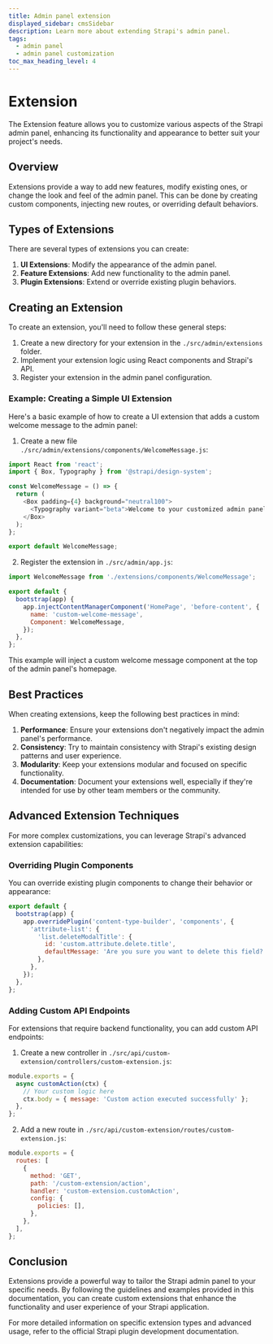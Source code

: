 ```yaml
---
title: Admin panel extension
displayed_sidebar: cmsSidebar
description: Learn more about extending Strapi's admin panel.
tags:
  - admin panel
  - admin panel customization
toc_max_heading_level: 4
---
```


# Extension

The Extension feature allows you to customize various aspects of the Strapi admin panel, enhancing its functionality and appearance to better suit your project's needs.

## Overview

Extensions provide a way to add new features, modify existing ones, or change the look and feel of the admin panel. This can be done by creating custom components, injecting new routes, or overriding default behaviors.

## Types of Extensions

There are several types of extensions you can create:

1. **UI Extensions**: Modify the appearance of the admin panel.
2. **Feature Extensions**: Add new functionality to the admin panel.
3. **Plugin Extensions**: Extend or override existing plugin behaviors.

## Creating an Extension

To create an extension, you'll need to follow these general steps:

1. Create a new directory for your extension in the `./src/admin/extensions` folder.
2. Implement your extension logic using React components and Strapi's API.
3. Register your extension in the admin panel configuration.

### Example: Creating a Simple UI Extension

Here's a basic example of how to create a UI extension that adds a custom welcome message to the admin panel:

1. Create a new file `./src/admin/extensions/components/WelcomeMessage.js`:

```javascript
import React from 'react';
import { Box, Typography } from '@strapi/design-system';

const WelcomeMessage = () => {
  return (
    <Box padding={4} background="neutral100">
      <Typography variant="beta">Welcome to your customized admin panel!</Typography>
    </Box>
  );
};

export default WelcomeMessage;
```

2. Register the extension in `./src/admin/app.js`:

```javascript
import WelcomeMessage from './extensions/components/WelcomeMessage';

export default {
  bootstrap(app) {
    app.injectContentManagerComponent('HomePage', 'before-content', {
      name: 'custom-welcome-message',
      Component: WelcomeMessage,
    });
  },
};
```

This example will inject a custom welcome message component at the top of the admin panel's homepage.

## Best Practices

When creating extensions, keep the following best practices in mind:

1. **Performance**: Ensure your extensions don't negatively impact the admin panel's performance.
2. **Consistency**: Try to maintain consistency with Strapi's existing design patterns and user experience.
3. **Modularity**: Keep your extensions modular and focused on specific functionality.
4. **Documentation**: Document your extensions well, especially if they're intended for use by other team members or the community.

## Advanced Extension Techniques

For more complex customizations, you can leverage Strapi's advanced extension capabilities:

### Overriding Plugin Components

You can override existing plugin components to change their behavior or appearance:

```javascript
export default {
  bootstrap(app) {
    app.overridePlugin('content-type-builder', 'components', {
      'attribute-list': {
        'list.deleteModalTitle': {
          id: 'custom.attribute.delete.title',
          defaultMessage: 'Are you sure you want to delete this field?',
        },
      },
    });
  },
};
```

### Adding Custom API Endpoints

For extensions that require backend functionality, you can add custom API endpoints:

1. Create a new controller in `./src/api/custom-extension/controllers/custom-extension.js`:

```javascript
module.exports = {
  async customAction(ctx) {
    // Your custom logic here
    ctx.body = { message: 'Custom action executed successfully' };
  },
};
```

2. Add a new route in `./src/api/custom-extension/routes/custom-extension.js`:

```javascript
module.exports = {
  routes: [
    {
      method: 'GET',
      path: '/custom-extension/action',
      handler: 'custom-extension.customAction',
      config: {
        policies: [],
      },
    },
  ],
};
```

## Conclusion

Extensions provide a powerful way to tailor the Strapi admin panel to your specific needs. By following the guidelines and examples provided in this documentation, you can create custom extensions that enhance the functionality and user experience of your Strapi application.

For more detailed information on specific extension types and advanced usage, refer to the official Strapi plugin development documentation.
